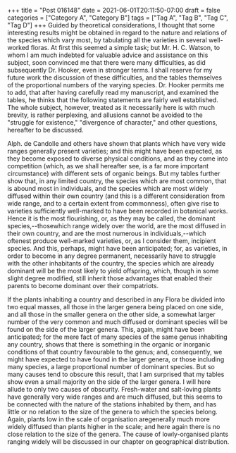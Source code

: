 +++
title = "Post 016148"
date = 2021-06-01T20:11:50-07:00
draft = false
categories = ["Category A", "Category B"]
tags = ["Tag A", "Tag B", "Tag C", "Tag D"]
+++
Guided by theoretical considerations, I thought that some interesting results might be obtained in regard to the nature and relations of the species which vary most, by tabulating all the varieties in several well-worked floras. At first this seemed a simple task; but Mr. H. C. Watson, to whom I am much indebted for valuable advice and assistance on this subject, soon convinced me that there were many difficulties, as did subsequently Dr. Hooker, even in stronger terms. I shall reserve for my future work the discussion of these difficulties, and the tables themselves of the proportional numbers of the varying species. Dr. Hooker permits me to add, that after having carefully read my manuscript, and examined the tables, he thinks that the following statements are fairly well established. The whole subject, however, treated as it necessarily here is with much brevity, is rather perplexing, and allusions cannot be avoided to the "struggle for existence," "divergence of character," and other questions, hereafter to be discussed.

Alph. de Candolle and others have shown that plants which have very wide ranges generally present varieties; and this might have been expected, as they become exposed to diverse physical conditions, and as they come into competition (which, as we shall hereafter see, is a far more important circumstance) with different sets of organic beings. But my tables further show that, in any limited country, the species which are most common, that is abound most in individuals, and the species which are most widely diffused within their own country (and this is a different consideration from wide range, and to a certain extent from commonness), often give rise to varieties sufficiently well-marked to have been recorded in botanical works. Hence it is the most flourishing, or, as they may be called, the dominant species,--thosewhich range widely over the world, are the most diffused in their own country, and are the most numerous in individuals,--which oftenest produce well-marked varieties, or, as I consider them, incipient species. And this, perhaps, might have been anticipated; for, as varieties, in order to become in any degree permanent, necessarily have to struggle with the other inhabitants of the country, the species which are already dominant will be the most likely to yield offspring, which, though in some slight degree modified, still inherit those advantages that enabled their parents to become dominant over their compatriots.

If the plants inhabiting a country and described in any Flora be divided into two equal masses, all those in the larger genera being placed on one side, and all those in the smaller genera on the other side, a somewhat larger number of the very common and much diffused or dominant species will be found on the side of the larger genera. This, again, might have been anticipated; for the mere fact of many species of the same genus inhabiting any country, shows that there is something in the organic or inorganic conditions of that country favourable to the genus; and, consequently, we might have expected to have found in the larger genera, or those including many species, a large proportional number of dominant species. But so many causes tend to obscure this result, that I am surprised that my tables show even a small majority on the side of the larger genera. I will here allude to only two causes of obscurity. Fresh-water and salt-loving plants have generally very wide ranges and are much diffused, but this seems to be connected with the nature of the stations inhabited by them, and has little or no relation to the size of the genera to which the species belong. Again, plants low in the scale of organisation aregenerally much more widely diffused than plants higher in the scale; and here again there is no close relation to the size of the genera. The cause of lowly-organised plants ranging widely will be discussed in our chapter on geographical distribution.
